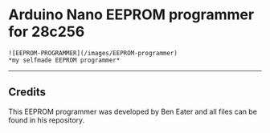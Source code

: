 # Arduino Nano EEPROM programmer for 28c256

    ![EEPROM-PROGRAMMER](/images/EEPROM-programmer)
    *my selfmade EEPROM programmer*

---



## Credits
This EEPROM programmer was developed by Ben Eater and all files can be found in his repository.